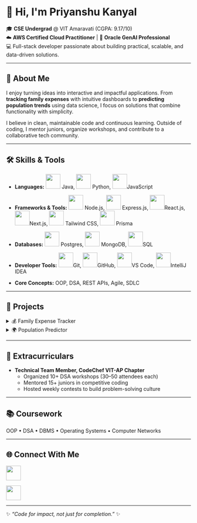 # 👋 Hi, I'm Priyanshu Kanyal  

🎓 **CSE Undergrad** @ VIT Amaravati (CGPA: 9.17/10)  
☁️ **AWS Certified Cloud Practitioner** | 🤖 **Oracle GenAI Professional**  
💻 Full-stack developer passionate about building practical, scalable, and data-driven solutions.  

---

## 🚀 About Me  
I enjoy turning ideas into interactive and impactful applications. From **tracking family expenses** with intuitive dashboards to **predicting population trends** using data science, I focus on solutions that combine functionality with simplicity.  

I believe in clean, maintainable code and continuous learning. Outside of coding, I mentor juniors, organize workshops, and contribute to a collaborative tech community.  

---

## 🛠️ Skills & Tools  
- **Languages:** <img src="https://cdn.jsdelivr.net/gh/devicons/devicon/icons/java/java-original.svg" width="40" height="40"/>  Java, <img src="https://cdn.jsdelivr.net/gh/devicons/devicon/icons/python/python-original.svg" width="40" height="40"/> Python, <img src="https://cdn.jsdelivr.net/gh/devicons/devicon/icons/javascript/javascript-original.svg" width="40" height="40"/>JavaScript
   
- **Frameworks & Tools:** <img src="https://cdn.jsdelivr.net/gh/devicons/devicon/icons/nodejs/nodejs-original.svg" width="40" height="40"/>  Node.js, <img src="https://cdn.jsdelivr.net/gh/devicons/devicon/icons/express/express-original.svg" width="40" height="40"/>  Express.js, <img src="https://cdn.jsdelivr.net/gh/devicons/devicon/icons/react/react-original.svg" width="40" height="40"/>React.js, <img src="https://cdn.jsdelivr.net/gh/devicons/devicon/icons/nextjs/nextjs-original.svg" width="40" height="40"/>Next.js,   <img src="https://cdn.jsdelivr.net/gh/devicons/devicon/icons/tailwindcss/tailwindcss-original.svg" width="40" height="40"/>
Tailwind CSS,  <img src="https://cdn.jsdelivr.net/gh/devicons/devicon/icons/prisma/prisma-original.svg" width="40" height="40"/>  Prisma

- **Databases:** <img src="https://cdn.jsdelivr.net/gh/devicons/devicon/icons/postgresql/postgresql-original.svg" width="40" height="40"/> Postgres,  <img src="https://cdn.jsdelivr.net/gh/devicons/devicon/icons/mongodb/mongodb-original.svg" width="40" height="40"/> MongoDB, <img src="https://cdn.jsdelivr.net/gh/devicons/devicon/icons/mysql/mysql-original.svg" width="40" height="40"/>SQL
  
- **Developer Tools:**  <img src="https://cdn.jsdelivr.net/gh/devicons/devicon/icons/git/git-original.svg" width="40" height="40"/>Git, <img src="https://cdn.jsdelivr.net/gh/devicons/devicon/icons/github/github-original.svg" width="40" height="40"/>GitHub, <img src="https://cdn.jsdelivr.net/gh/devicons/devicon/icons/vscode/vscode-original.svg" width="40" height="40"/>VS Code,  <img src="https://cdn.jsdelivr.net/gh/devicons/devicon/icons/intellij/intellij-original.svg" width="40" height="40"/>IntelliJ IDEA
  
- **Core Concepts:** OOP, DSA, REST APIs, Agile, SDLC  

---

## 📂 Projects  

<details>
<summary>💰 Family Expense Tracker</summary>

A full-stack app to manage and visualize income/expenses for 10+ user profiles.  

- Built with **Next.js + Node.js + Postgres**  
- Real-time updates using **Prisma ORM**  
- Category/timeline filtering with dynamic dashboards  

</details>

<details>
<summary>🌍 Population Predictor</summary>

Regression model predicting population growth across 150+ countries.  

- Implemented with **Python, Matplotlib, Seaborn**  
- Visual dashboards for demographic shifts and trends  

</details>

---

## 🎯 Extracurriculars  
- **Technical Team Member, CodeChef VIT-AP Chapter**  
   - Organized 10+ DSA workshops (30–50 attendees each)  
   - Mentored 15+ juniors in competitive coding  
   - Hosted weekly contests to build problem-solving culture  

---

## 📚 Coursework  
OOP • DSA • DBMS • Operating Systems • Computer Networks  

---


## 🌐 Connect With Me  
<p>
  <a href="mailto:kanyalpriyanshu1@gmail.com"><img src="https://cdn.jsdelivr.net/gh/devicons/devicon/icons/google/google-original.svg" width="40" height="40"/></a>
   
  <a href="https://www.linkedin.com/in/priyanshu-kanyal-7808a7275"><img src="https://cdn.jsdelivr.net/gh/devicons/devicon/icons/linkedin/linkedin-original.svg" width="40" height="40"/></a>
</p>


---

✨ *“Code for impact, not just for completion.”* ✨  

